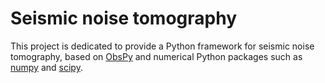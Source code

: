 Seismic noise tomography
========================
This project is dedicated to provide a Python framework for seismic noise tomography, 
based on [ObsPy](https://github.com/obspy/obspy/wiki) and numerical Python packages 
such as [numpy](http://www.numpy.org/) and [scipy](http://www.scipy.org/).